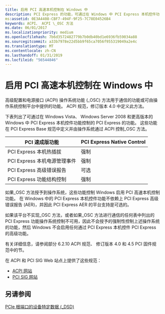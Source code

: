 ```yaml
---
title: 启用 PCI 高速本机控制在 Windows 中
description: PCI Express 的功能，可通过在 Windows 中 PCI Express 本机控件功能控制
ms:assetid: 0E3A4408-CBF7-494F-9F25-7C78E04526B4
keywords: ACPI、 ACPI \_OSC 方法
ms.date: 06/01/2017
ms.localizationpriority: medium
ms.openlocfilehash: 7b6d3572482779b7b0db40bd1e6936fb59034a88
ms.sourcegitcommit: a33b7978e22d5bb9f65ca7056f955319049a2e4c
ms.translationtype: MT
ms.contentlocale: zh-CN
ms.lasthandoff: 01/31/2019
ms.locfileid: "56544846"
---
```

# <a name="enabling-pci-express-native-control-in-windows"></a>启用 PCI 高速本机控制在 Windows 中

高级配置和电源接口 (ACPI) 操作系统功能 (\_OSC) 方法用于通信的功能或可由操作系统控制平台中提供的功能。 ACPI 规范，修订版本 4.0 中定义此方法。

下表列出了可通过在 Windows Vista、 Windows Server 2008 和更高版本的 Windows 中 PCI Express 本机控件功能控制的 PCI Express 的功能。 这些功能在 PCI Express Base 规范中定义并由操作系统通过 ACPI 控制\_OSC 方法。

| PCI 速成版功能                        | PCI Express Native Control |
| ------------------------------------------ | -------------------------- |
| PCI Express 本机热插拔                | 强制                  |
| PCI Express 本机电源管理事件 | 强制                  |
| PCI Express 高级错误报告       | 可选                   |
| PCI Express 功能结构控制   | 强制                  |

如果\_OSC 方法授予到操作系统，这些功能控制 Windows 启用 PCI 高速本机控制功能。 在 Windows 中的 PCI Express 本机控件功能不依赖上 PCI Express 高级错误报告 (AER)，并因此 PCI Express AER 的平台支持是可选的。

如果该平台不实现\_OSC 方法，或者如果\_OSC 方法进行通信的任何表中列出的 PCI Express 功能操作系统控制不可用，因此不会授予的强制性控制上述操作系统的功能，然后 Windows 不会启用任何通过 PCI Express 本机控件 PCI Express 的高级功能。

有关详细信息，请参阅部分 6.2.10 ACPI 规范、 修订版本 4.0 和 4.5 PCI 固件规范中的节。

在 ACPI 和 PCI SIG Web 站点上提供了这些规范：

  - [ACPI 网站](https://www.uefi.org/specifications)
  - [PCI SIG 网站](http://www.pcisig.org/)

## <a name="see-also"></a>另请参阅
[PCIe 根端口的设备特定数据 (_DSD)](dsd-for-pcie-root-ports.md)
